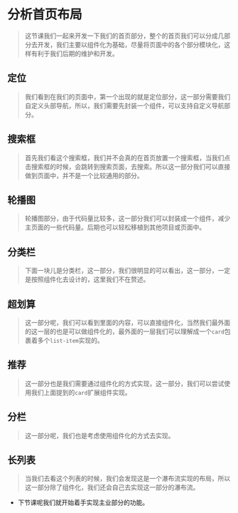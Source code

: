 # 分析首页布局

> 这节课我们一起来开发一下我们的首页部分，整个的首页我们可以分成几部分去开发，我们主要以组件化为基础，尽量将页面中的各个部分模块化，这样有利于我们后期的维护和开发。

## 定位

> 我们看到在我们的页面中，第一个出现的就是定位部分，这一部分需要我们自定义头部导航，所以，我们需要先封装一个组件，可以支持自定义导航部分。


## 搜索框

> 首先我们看这个搜索框，我们并不会真的在首页放置一个搜索框，当我们点击搜索框的时候，会跳转到搜索页面，去搜索。所以这一部分我们可以直接做到页面中，并不是一个比较通用的部分。

## 轮播图

> 轮播图部分，由于代码量比较多，这一部分我们可以封装成一个组件，减少主页面的一些代码量。后期也可以轻松移植到其他项目或页面中。

## 分类栏

> 下面一块儿是分类栏，这一部分，我们很明显的可以看出，这一部分，一定是按照组件化去设计的，这里我们不在赘述。


## 超划算

> 这一部分呢，我们可以看到里面的内容，可以直接组件化，当然我们最外面的这一层的也是可以做组件化的，最外面的一层我们可以理解成一个`card`包裹着多个`list-item`实现的。


## 推荐

> 这一部分也是我们需要通过组件化的方式实现，这一部分，我们可以尝试使用我们上面提到的`card`扩展组件实现。


## 分栏

> 这一部分呢，我们也是考虑使用组件化的方式去实现。


## 长列表

> 当我们去看这个列表的时候，我们会发现这是一个瀑布流实现的布局，所以这一部分除了组件化，我们还会自己去实现这一部分的瀑布流。

* 下节课呢我们就开始着手实现主业部分的功能。
